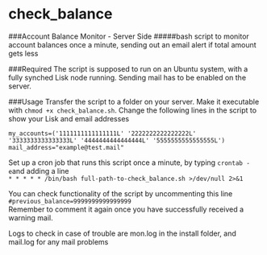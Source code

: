 # check_balance
###Account Balance Monitor - Server Side
#####bash script to monitor account balances once a minute, sending out an email alert if total amount gets less

###Required
The script is supposed to run on an Ubuntu system, with a fully synched Lisk node running. Sending mail has to be enabled on the server.

###Usage
Transfer the script to a folder on your server. Make it executable with `chmod +x check_balance.sh`. Change the following lines in the script to show your Lisk and email addresses
```
my_accounts=('1111111111111111L' '2222222222222222L' '3333333333333333L' '4444444444444444L' '5555555555555555L')
mail_address="example@test.mail"
```

Set up a cron job that runs this script once a minute, by typing `crontab -e`and adding a line  
`* * * * * /bin/bash full-path-to-check_balance.sh >/dev/null 2>&1`

You can check functionality of the script by uncommenting this line  
`#previous_balance=9999999999999999`  
Remember to comment it again once you have successfully received a warning mail.

Logs to check in case of trouble are mon.log in the install folder, and mail.log for any mail problems

